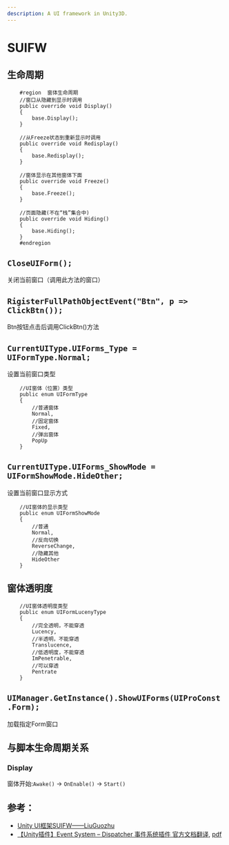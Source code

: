 ```yaml
---
description: A UI framework in Unity3D.
---
```


# SUIFW

## 生命周期

```text
    #region  窗体生命周期
    //窗口从隐藏到显示时调用
    public override void Display()
    {
        base.Display();
    }

    //从Freeze状态到重新显示时调用
    public override void Redisplay()
    {
        base.Redisplay();
    }

    //窗体显示在其他窗体下面
    public override void Freeze()
    {
        base.Freeze();
    }

    //页面隐藏(不在“栈”集合中)
    public override void Hiding()
    {
        base.Hiding();
    }
    #endregion
```

## `CloseUIForm();`

关闭当前窗口（调用此方法的窗口）

## `RigisterFullPathObjectEvent("Btn", p => ClickBtn());`

Btn按钮点击后调用ClickBtn\(\)方法

## `CurrentUIType.UIForms_Type = UIFormType.Normal;`

设置当前窗口类型

```text
    //UI窗体（位置）类型
    public enum UIFormType
    {
        //普通窗体
        Normal,   
        //固定窗体                              
        Fixed,
        //弹出窗体
        PopUp
    }
```

## `CurrentUIType.UIForms_ShowMode = UIFormShowMode.HideOther;`

设置当前窗口显示方式

```text
    //UI窗体的显示类型
    public enum UIFormShowMode
    {
        //普通
        Normal,
        //反向切换
        ReverseChange,
        //隐藏其他
        HideOther
    }
```

## 窗体透明度

```text
    //UI窗体透明度类型
    public enum UIFormLucenyType
    {
        //完全透明，不能穿透
        Lucency,
        //半透明，不能穿透
        Translucence,
        //低透明度，不能穿透
        ImPenetrable,
        //可以穿透
        Pentrate    
    }
```

## `UIManager.GetInstance().ShowUIForms(UIProConst.Form);`

加载指定Form窗口

## 与脚本生命周期关系

### Display

窗体开始:`Awake()` → `OnEnable()` → `Start()`

## 参考：

* [Unity UI框架SUIFW——LiuGuozhu](http://www.cnblogs.com/LiuGuozhu/tag/UnityUI框架/)
* [【Unity插件】Event System – Dispatcher 事件系统插件 官方文档翻译](http://blog.xudawang.fun/2018/05/19/event-system-dispatcher-cn/), [pdf](http://blog.xudawang.fun/wp-content/uploads/2018/05/2018051901053669.pdf)

